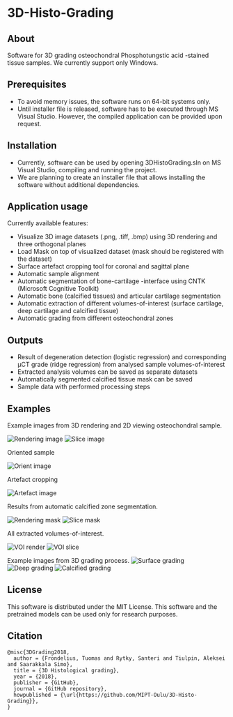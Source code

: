 # 3D-Histo-Grading

## About
Software for 3D grading osteochondral Phosphotungstic acid -stained tissue samples. We currently support only Windows.
<!---
Current build status and code coverage:

[![Build status](https://ci.appveyor.com/api/projects/status/6lbb2719xekk5rrx?svg=true "Build status")](https://ci.appveyor.com/project/sarytky/3dhistograding)
[![codecov](https://codecov.io/gh/MIPT-Oulu/3D-Histo-Grading/branch/master/graph/badge.svg "Code coverage")](https://codecov.io/gh/MIPT-Oulu/3D-Histo-Grading)


User interface components are removed from code coverage analysis.
Unit testing is focused on software functionalities only.
 --->
## Prerequisites
* To avoid memory issues, the software runs on 64-bit systems only. 
* Until installer file is released, software has to be executed through MS Visual Studio. However, the compiled application can be provided upon request.


## Installation
* Currently, software can be used by opening 3DHistoGrading.sln on MS Visual Studio, compiling and running the project.
* We are planning to create an installer file that allows installing the software without additional dependencies.

## Application usage
Currently available features:
* Visualize 3D image datasets (.png, .tiff, .bmp) using 3D rendering and three orthogonal planes
* Load Mask on top of visualized dataset (mask should be registered with the dataset)
* Surface artefact cropping tool for coronal and sagittal plane
* Automatic sample alignment
* Automatic segmentation of bone-cartilage -interface using CNTK (Microsoft Cognitive Toolkit)
* Automatic bone (calcified tissues) and articular cartilage segmentation
* Automatic extraction of different volumes-of-interest (surface cartilage, deep cartilage and calcified tissue)
* Automatic grading from different osteochondral zones

## Outputs
* Result of degeneration detection (logistic regression) and corresponding µCT grade (ridge regression) from analysed sample volumes-of-interest
* Extracted analysis volumes can be saved as separate datasets
* Automatically segmented calcified tissue mask can be saved
* Sample data with performed processing steps

## Examples
Example images from 3D rendering and 2D viewing osteochondral sample.

![Rendering image](https://github.com/MIPT-Oulu/3D-Histo-Grading/blob/master/pictures/rendering.PNG "3D rendered image")
![Slice image](https://github.com/MIPT-Oulu/3D-Histo-Grading/blob/master/pictures/slice.PNG "2D coronal slice")

Oriented sample

![Orient image](https://github.com/MIPT-Oulu/3D-Histo-Grading/blob/master/pictures/slice_oriented.PNG "Oriented slice")

Artefact cropping

![Artefact image](https://github.com/MIPT-Oulu/3D-Histo-Grading/blob/master/pictures/artefact.PNG "Artefact cropping tool")

Results from automatic calcified zone segmentation.

![Rendering mask](https://github.com/MIPT-Oulu/3D-Histo-Grading/blob/master/pictures/rendering_mask.PNG "3D rendered image with mask")
![Slice mask](https://github.com/MIPT-Oulu/3D-Histo-Grading/blob/master/pictures/slice_mask.PNG "2D coronal slice with mask")

All extracted volumes-of-interest.

![VOI render](https://github.com/MIPT-Oulu/3D-Histo-Grading/blob/master/pictures/vois_render.PNG "3D rendered image with volumes-of-interest")
![VOI slice](https://github.com/MIPT-Oulu/3D-Histo-Grading/blob/master/pictures/vois.PNG "2D coronal slice with VOIs")

Example images from 3D grading process.
![Surface grading](https://github.com/MIPT-Oulu/3D-Histo-Grading/blob/master/pictures/surf_grading.PNG "Grafing window shows mean and standard deviation images from automatically selected volume-of-interest. Calculated LBP patterns are shown.")
![Deep grading](https://github.com/MIPT-Oulu/3D-Histo-Grading/blob/master/pictures/deep_grading_parameters_zoom.PNG "Used parameters can be checked by hovering mouse over parameters label. Windows support resizing to fullscreen.")
![Calcified grading](https://github.com/MIPT-Oulu/3D-Histo-Grading/blob/master/pictures/calc_grading.PNG "Separate windows are created for each zone.")

## License
This software is distributed under the MIT License. This software and the pretrained models can be used only for research purposes.

## Citation
```
@misc{3DGrading2018,
  author = {Frondelius, Tuomas and Rytky, Santeri and Tiulpin, Aleksei and Saarakkala Simo},
  title = {3D Histological grading},
  year = {2018},
  publisher = {GitHub},
  journal = {GitHub repository},
  howpublished = {\url{https://github.com/MIPT-Oulu/3D-Histo-Grading}},
}
```
